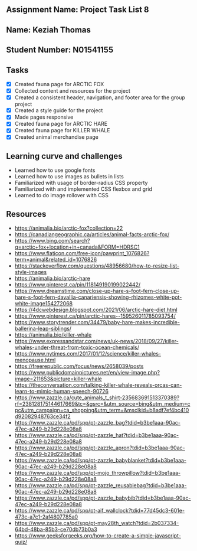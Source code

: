 ## Assignment Name: Project Task List 8

## Name: Keziah Thomas

## Student Number: N01541155

## Tasks

- [x] Created fauna page for ARCTIC FOX
- [x] Collected content and resources for the project
- [x] Created a consistent header, navigation, and footer area for the group project
- [x] Created a style guide for the project
- [x] Made pages responsive
- [x] Created fauna page for ARCTIC HARE
- [x] Created fauna page for KILLER WHALE
- [x] Created animal merchandise page

## Learning curve and challenges

- Learned how to use google fonts
- Learned how to use images as bullets in lists
- Familiarized with usage of border-radius CSS property
- Familiarized with and implemented CSS flexbox and grid
- Learned to do image rollover with CSS

## Resources

- https://animalia.bio/arctic-fox?collection=22
- https://canadiangeographic.ca/articles/animal-facts-arctic-fox/
- https://www.bing.com/search?q=arctic+fox+location+in+canada&FORM=HDRSC1
- https://www.flaticon.com/free-icon/pawprint_1076826?term=animal&related_id=1076826
- https://stackoverflow.com/questions/48956680/how-to-resize-list-style-images
- https://animalia.bio/arctic-hare
- https://www.pinterest.ca/pin/118149190199022442/
- https://www.dreamstime.com/close-up-hare-s-foot-fern-close-up-hare-s-foot-fern-davallia-canariensis-showing-rhizomes-white-pot-white-image154272068
- https://4dcwebdesign.blogspot.com/2021/06/arctic-hare-diet.html
- https://www.pinterest.ca/pin/arctic-hares--159526011785093754/
- https://www.storytrender.com/34479/baby-hare-makes-incredible-ballerina-leap-siblings/
- https://animalia.bio/killer-whale
- https://www.expressandstar.com/news/uk-news/2018/09/27/killer-whales-under-threat-from-toxic-ocean-chemicals/
- https://www.nytimes.com/2017/01/12/science/killer-whales-menopause.html
- https://freerepublic.com/focus/news/2658039/posts
- https://www.publicdomainpictures.net/en/view-image.php?image=211653&picture=killer-whale
- https://theconversation.com/talking-killer-whale-reveals-orcas-can-learn-to-mimic-human-speech-90726
- https://www.zazzle.ca/cute_animals_t_shirt-235683691513370389?rf=238128175144617669&tc=&gsrc=&utm_source=bing&utm_medium=cpc&utm_campaign=ca_shopping&utm_term=&msclkid=b8adf7ef4bc410d92082948763ce34f2
- https://www.zazzle.ca/pd/spp/pt-zazzle_bag?tdid=b3be1aaa-90ac-47ec-a249-b29d228e08a8
- https://www.zazzle.ca/pd/spp/pt-zazzle_hat?tdid=b3be1aaa-90ac-47ec-a249-b29d228e08a8
- https://www.zazzle.ca/pd/spp/pt-zazzle_apron?tdid=b3be1aaa-90ac-47ec-a249-b29d228e08a8
- https://www.zazzle.ca/pd/spp/pt-zazzle_babyblanket?tdid=b3be1aaa-90ac-47ec-a249-b29d228e08a8
- https://www.zazzle.ca/pd/spp/pt-mojo_throwpillow?tdid=b3be1aaa-90ac-47ec-a249-b29d228e08a8
- https://www.zazzle.ca/pd/spp/pt-zazzle_reusablebag?tdid=b3be1aaa-90ac-47ec-a249-b29d228e08a8
- https://www.zazzle.ca/pd/spp/pt-zazzle_babybib?tdid=b3be1aaa-90ac-47ec-a249-b29d228e08a8
- https://www.zazzle.ca/pd/spp/pt-aif_wallclock?tdid=77d45dc3-601e-473c-a7c1-2af4807785a0
- https://www.zazzle.ca/pd/spp/pt-may28th_watch?tdid=2b037334-64bd-48ba-85b3-ce70db73b0a3
- https://www.geeksforgeeks.org/how-to-create-a-simple-javascript-quiz/

